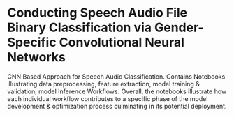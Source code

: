 # Conducting Speech Audio File Binary Classification via Gender-Specific Convolutional Neural Networks 

CNN Based Approach for Speech Audio Classification. Contains Notebooks illustrating data preprocessing, feature extraction, model training & validation, model Inference Workflows. Overall, the notebooks illustrate how each individual workflow contributes to a specific phase of the model development & optimization process culminating in its potential deployment. 
